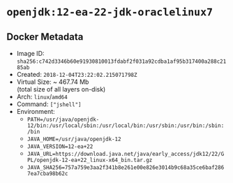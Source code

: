 # `openjdk:12-ea-22-jdk-oraclelinux7`

## Docker Metadata

- Image ID: `sha256:c742d3346b60e91930810013fdabf2f031a92cdba1af95b317400a288c2185ab`
- Created: `2018-12-04T23:22:02.215071798Z`
- Virtual Size: ~ 467.74 Mb  
  (total size of all layers on-disk)
- Arch: `linux`/`amd64`
- Command: `["jshell"]`
- Environment:
  - `PATH=/usr/java/openjdk-12/bin:/usr/local/sbin:/usr/local/bin:/usr/sbin:/usr/bin:/sbin:/bin`
  - `JAVA_HOME=/usr/java/openjdk-12`
  - `JAVA_VERSION=12-ea+22`
  - `JAVA_URL=https://download.java.net/java/early_access/jdk12/22/GPL/openjdk-12-ea+22_linux-x64_bin.tar.gz`
  - `JAVA_SHA256=757a759e3aa2f341b8e261e00e826e3014b9c68a35ce6baf2867ea7cba98b62c`
